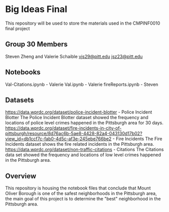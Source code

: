 # Big Ideas Final
This repository will be used to store the materials used in the CMPINF0010 final project

## Group 30 Members
Steven Zheng and Valerie Schaible
vjs29@pitt.edu
jsz23@pitt.edu

## Notebooks
Val-Citations.ipynb - Valerie
Val.ipynb - Valerie
fireReports.ipynb - Steven

## Datasets 
https://data.wprdc.org/dataset/police-incident-blotter - Police Incident Blotter
The Police Incident Blotter dataset showed the frequency and locations of police level crimes happened in the Pittsburgh area for 30 days.
https://data.wprdc.org/dataset/fire-incidents-in-city-of-pittsburgh/resource/8d76ac6b-5ae8-4428-82a4-043130d17b02?view_id=db1ccf7c-fab0-4d5c-af3e-245ebe766be2 - Fire Incidents
The Fire Incidents dataset shows the fire related incidents in the Pittsburgh area.
https://data.wprdc.org/dataset/non-traffic-citations - Citations
The Citations data set showed the frequency and locations of low level crimes happened in the Pittsburgh area.
## Overview
This repository is housing the notebook files that conclude that Mount Oliver Borough is one of the safest neighborhoods in the Pittsburgh area, the main goal of this project is to determine the "best" neighborhood in the Pittsburgh area.